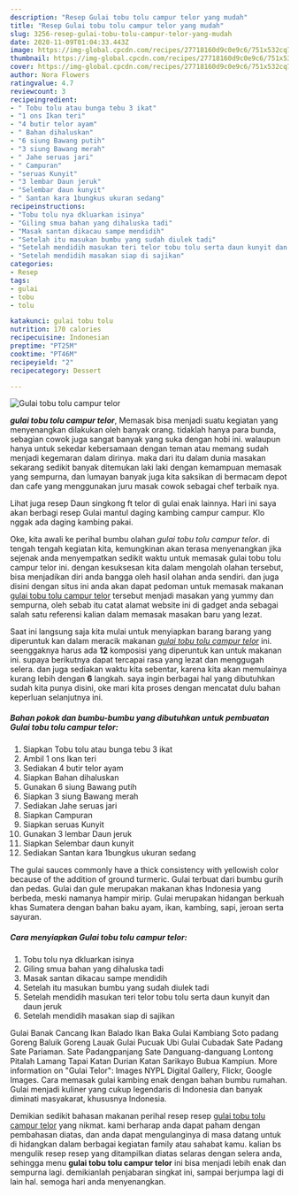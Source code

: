 ```yaml
---
description: "Resep Gulai tobu tolu campur telor yang mudah"
title: "Resep Gulai tobu tolu campur telor yang mudah"
slug: 3256-resep-gulai-tobu-tolu-campur-telor-yang-mudah
date: 2020-11-09T01:04:33.443Z
image: https://img-global.cpcdn.com/recipes/27718160d9c0e9c6/751x532cq70/gulai-tobu-tolu-campur-telor-foto-resep-utama.jpg
thumbnail: https://img-global.cpcdn.com/recipes/27718160d9c0e9c6/751x532cq70/gulai-tobu-tolu-campur-telor-foto-resep-utama.jpg
cover: https://img-global.cpcdn.com/recipes/27718160d9c0e9c6/751x532cq70/gulai-tobu-tolu-campur-telor-foto-resep-utama.jpg
author: Nora Flowers
ratingvalue: 4.7
reviewcount: 3
recipeingredient:
- " Tobu tolu atau bunga tebu 3 ikat"
- "1 ons Ikan teri"
- "4 butir telor ayam"
- " Bahan dihaluskan"
- "6 siung Bawang putih"
- "3 siung Bawang merah"
- " Jahe seruas jari"
- " Campuran"
- "seruas Kunyit"
- "3 lembar Daun jeruk"
- "Selembar daun kunyit"
- " Santan kara 1bungkus ukuran sedang"
recipeinstructions:
- "Tobu tolu nya dkluarkan isinya"
- "Giling smua bahan yang dihaluska tadi"
- "Masak santan dikacau sampe mendidih"
- "Setelah itu masukan bumbu yang sudah diulek tadi"
- "Setelah mendidih masukan teri telor tobu tolu serta daun kunyit dan daun jeruk"
- "Setelah mendidih masakan siap di sajikan"
categories:
- Resep
tags:
- gulai
- tobu
- tolu

katakunci: gulai tobu tolu 
nutrition: 170 calories
recipecuisine: Indonesian
preptime: "PT25M"
cooktime: "PT46M"
recipeyield: "2"
recipecategory: Dessert

---
```



![Gulai tobu tolu campur telor](https://img-global.cpcdn.com/recipes/27718160d9c0e9c6/751x532cq70/gulai-tobu-tolu-campur-telor-foto-resep-utama.jpg)

<b><i>gulai tobu tolu campur telor</i></b>, Memasak bisa menjadi suatu kegiatan yang menyenangkan dilakukan oleh banyak orang. tidaklah hanya para bunda, sebagian cowok juga sangat banyak yang suka dengan hobi ini. walaupun hanya untuk sekedar kebersamaan dengan teman atau memang sudah menjadi kegemaran dalam dirinya. maka dari itu dalam dunia masakan sekarang sedikit banyak ditemukan laki laki dengan kemampuan memasak yang sempurna, dan lumayan banyak juga kita saksikan di bermacam depot dan cafe yang menggunakan juru masak cowok sebagai chef terbaik nya.

Lihat juga resep Daun singkong ft telor di gulai enak lainnya. Hari ini saya akan berbagi resep Gulai mantul daging kambing campur campur. Klo nggak ada daging kambing pakai.

Oke, kita awali ke perihal bumbu olahan <i>gulai tobu tolu campur telor</i>. di tengah tengah kegiatan kita, kemungkinan akan terasa menyenangkan jika sejenak anda menyempatkan sedikit waktu untuk memasak gulai tobu tolu campur telor ini. dengan kesuksesan kita dalam mengolah olahan tersebut, bisa menjadikan diri anda bangga oleh hasil olahan anda sendiri. dan juga disini dengan situs ini anda akan dapat pedoman untuk memasak makanan <u>gulai tobu tolu campur telor</u> tersebut menjadi masakan yang yummy dan sempurna, oleh sebab itu catat alamat website ini di gadget anda sebagai salah satu referensi kalian dalam memasak masakan baru yang lezat.


Saat ini langsung saja kita mulai untuk menyiapkan barang barang yang diperuntuk kan dalam meracik makanan <u><i>gulai tobu tolu campur telor</i></u> ini. seenggaknya harus ada <b>12</b> komposisi yang diperuntuk kan untuk makanan ini. supaya berikutnya dapat tercapai rasa yang lezat dan menggugah selera. dan juga sediakan waktu kita sebentar, karena kita akan memulainya kurang lebih dengan <b>6</b> langkah. saya ingin berbagai hal yang dibutuhkan sudah kita punya disini, oke mari kita proses dengan mencatat dulu bahan keperluan selanjutnya ini.

<!--inarticleads1-->

##### Bahan pokok dan bumbu-bumbu yang dibutuhkan untuk pembuatan Gulai tobu tolu campur telor:

1. Siapkan  Tobu tolu atau bunga tebu 3 ikat
1. Ambil 1 ons Ikan teri
1. Sediakan 4 butir telor ayam
1. Siapkan  Bahan dihaluskan
1. Gunakan 6 siung Bawang putih
1. Siapkan 3 siung Bawang merah
1. Sediakan  Jahe seruas jari
1. Siapkan  Campuran
1. Siapkan seruas Kunyit
1. Gunakan 3 lembar Daun jeruk
1. Siapkan Selembar daun kunyit
1. Sediakan  Santan kara 1bungkus ukuran sedang


The gulai sauces commonly have a thick consistency with yellowish color because of the addition of ground turmeric. Gulai terbuat dari bumbu gurih dan pedas. Gulai dan gule merupakan makanan khas Indonesia yang berbeda, meski namanya hampir mirip. Gulai merupakan hidangan berkuah khas Sumatera dengan bahan baku ayam, ikan, kambing, sapi, jeroan serta sayuran. 

<!--inarticleads2-->

##### Cara menyiapkan Gulai tobu tolu campur telor:

1. Tobu tolu nya dkluarkan isinya
1. Giling smua bahan yang dihaluska tadi
1. Masak santan dikacau sampe mendidih
1. Setelah itu masukan bumbu yang sudah diulek tadi
1. Setelah mendidih masukan teri telor tobu tolu serta daun kunyit dan daun jeruk
1. Setelah mendidih masakan siap di sajikan


Gulai Banak Cancang Ikan Balado Ikan Baka Gulai Kambiang Soto padang Goreng Baluik Goreng Lauak Gulai Pucuak Ubi Gulai Cubadak Sate Padang Sate Pariaman. Sate Padangpanjang Sate Danguang-danguang Lontong Pitalah Lamang Tapai Katan Durian Katan Sarikayo Bubua Kampiun. More information on &#34;Gulai Telor&#34;: Images NYPL Digital Gallery, Flickr, Google Images. Cara memasak gulai kambing enak dengan bahan bumbu rumahan. Gulai menjadi kuliner yang cukup legendaris di Indonesia dan banyak diminati masyakarat, khususnya Indonesia. 

Demikian sedikit bahasan makanan perihal resep resep <u>gulai tobu tolu campur telor</u> yang nikmat. kami berharap anda dapat paham dengan pembahasan diatas, dan anda dapat mengulanginya di masa datang untuk di hidangkan dalam berbagai kegiatan family atau sahabat kamu. kalian bs mengulik resep resep yang ditampilkan diatas selaras dengan selera anda, sehingga menu <b>gulai tobu tolu campur telor</b> ini bisa menjadi lebih enak dan sempurna lagi. demikianlah penjabaran singkat ini, sampai berjumpa lagi di lain hal. semoga hari anda menyenangkan.
